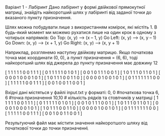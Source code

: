 Варіант 1 - Лабіринт
Дано лабіринт у формі двійкової прямокутної матриці, знайдіть найкоротший шлях у лабіринті від заданої точки до вказаного пункту призначення.

Шлях можна побудувати лише з використанням комірок, які містіть 1.  В будь-який момент ми можемо рухатися лише на один крок в одному з чотирьох напрямків:
Go Top: (x, y) ——> (x – 1, y)
Go Left: (x, y) ——> (x, y – 1)
Go Down: (x, y) ——> (x + 1, y)
Go Right: (x, y) ——> (x, y + 1)

Наприклад, розглянемо наступну двійкову матрицю. Якщо початкова точка  має координати (0, 0), а  пункт призначення = (6, 6), тоді найкоротший шлях від джерела до пункту призначення має довжину 12

 [ 1  1  1  1  1  0  0  1  1  1 ]
 [ 0  1  1  1  1  1  0  1  0  1 ]
 [ 0  0  1  0  1  1  1  0  0  1 ]
 [ 1  0  1  1  1  0  1  1  0  1 ]
 [ 0  0  0  1  0  0  0  1  0  1 ]
 [ 1  0  1  1  1  0  0  1  1  0 ]
 [ 0  0  0  0  1  0  0  1  0  1 ]
 [ 0  1  1  1  1  1  1  1  0  0 ]
 [ 1  1  1  1  1  0  0  1  1  1 ]
 [ 0  0  1  0  0  1  1  0  0  1 ]

Вхідні дані містяться у файлі input.txt у форматі:
0, 0 #початкова точка
6, 6 #точка призначення
10,10 # кількість рядків та стовпчиків у матриці
 [ 1  1  1  1  1  0  0  1  1  1 ]
 [ 0  1  1  1  1  1  0  1  0  1 ]
 [ 0  0  1  0  1  1  1  0  0  1 ]
 [ 1  0  1  1  1  0  1  1  0  1 ]
 [ 0  0  0  1  0  0  0  1  0  1 ]
 [ 1  0  1  1  1  0  0  1  1  0 ]
 [ 0  0  0  0  1  0  0  1  0  1 ]
 [ 0  1  1  1  1  1  1  1  0  0 ]
 [ 1  1  1  1  1  0  0  1  1  1 ]
 [ 0  0  1  0  0  1  1  0  0  1 ]


Результуючий файл має містити значення найкоротшого шляху від початкової точки до точки призначенн\\
